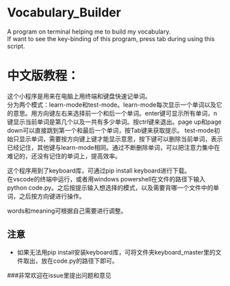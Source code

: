 # Vocabulary_Builder
A program on terminal helping me to build my vocabulary.  
If want to see the key-binding of this program, press tab during using this script.


# 中文版教程：
这个小程序是用来在电脑上用终端和键盘快速记单词。  
分为两个模式：learn-mode和test-mode。learn-mode每次显示一个单词以及它的意思。用方向键左右来选择前一个和后一个单词。enter键可显示所有单词，n键显示当前单词是第几个以及一共有多少单词。按ctrl键来退出。page up和page down可以直接跳到第一个和最后一个单词，按Tab键来获取提示。
test-mode初始只显示单词，需要按方向键上键才能显示意思，按下键可以删除当前单词，表示已经记住，其他键与learn-mode相同。通过不断删除单词，可以把注意力集中在难记的，还没有记住的单词上，提高效率。  

这个程序用到了keyboard库，可通过pip install keyboard进行下载。  
在vscode的终端中运行，或者用windows powershell在文件的路径下输入python code.py。之后按提示输入想选择的模式，以及需要背哪一个文件中的单词，之后按方向键进行操作。

words和meaning可根据自己需要进行调整。

## 注意  
- 如果无法用pip install安装keyboard库，可将文件夹keyboard_master里的文件取出，放在code.py的路径下即可。  

###非常欢迎在issue里提出问题和意见
